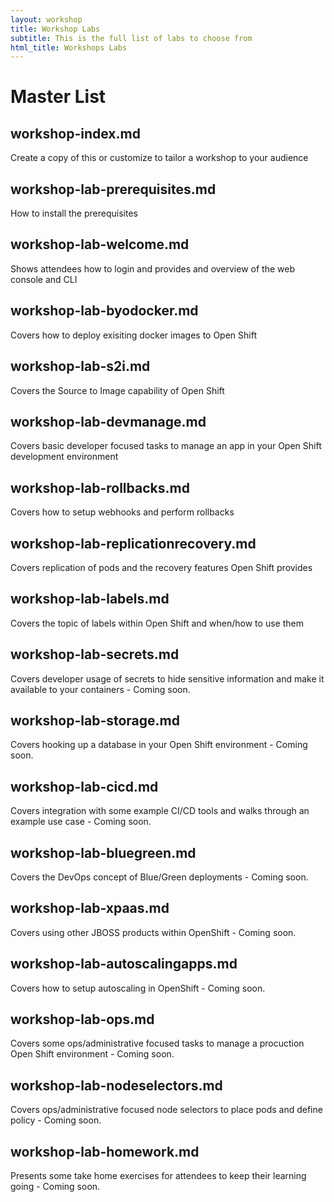 ```yaml
---
layout: workshop
title: Workshop Labs
subtitle: This is the full list of labs to choose from
html_title: Workshops Labs
---
```


# Master List

## workshop-index.md
Create a copy of this or customize to tailor a workshop to your audience

## workshop-lab-prerequisites.md
How to install the prerequisites

## workshop-lab-welcome.md
Shows attendees how to login and provides and overview of the web console and CLI

## workshop-lab-byodocker.md
Covers how to deploy exisiting docker images to Open Shift

## workshop-lab-s2i.md
Covers the Source to Image capability of Open Shift

## workshop-lab-devmanage.md
Covers basic developer focused tasks to manage an app in your Open Shift development environment

## workshop-lab-rollbacks.md
Covers how to setup webhooks and perform rollbacks

## workshop-lab-replicationrecovery.md
Covers replication of pods and the recovery features Open Shift provides

## workshop-lab-labels.md
Covers the topic of labels within Open Shift and when/how to use them

## workshop-lab-secrets.md
Covers developer usage of secrets to hide sensitive information and make it available to your containers - Coming soon.

## workshop-lab-storage.md
Covers hooking up a database in your Open Shift environment  - Coming soon.

## workshop-lab-cicd.md
Covers integration with some example CI/CD tools and walks through an example use case - Coming soon.

## workshop-lab-bluegreen.md
Covers the DevOps concept of Blue/Green deployments - Coming soon.

## workshop-lab-xpaas.md
Covers using other JBOSS products within OpenShift - Coming soon.

## workshop-lab-autoscalingapps.md
Covers how to setup autoscaling in OpenShift - Coming soon.

## workshop-lab-ops.md
Covers some ops/administrative focused tasks to manage a procuction Open Shift environment - Coming soon.

## workshop-lab-nodeselectors.md
Covers ops/administrative focused node selectors to place pods and define policy - Coming soon.

## workshop-lab-homework.md
Presents some take home exercises for attendees to keep their learning going - Coming soon.
